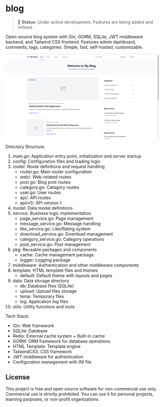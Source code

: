 # blog

> 🚧 **Status**: Under active development. Features are being added and refined.

Open-source blog system with Gin, GORM, SQLite, JWT middleware backend, and Tailwind CSS frontend. Features admin dashboard, comments, tags, categories. Simple, fast, self-hosted, customizable.

![Blog Screenshot](screenshot.png)


Directory Structure:
1. main.go: Application entry point, initialization and server startup
2. config: Configuration files and loading logic
3. router: Route definitions and request handling
   - router.go: Main router configuration
   - web/: Web-related routes
   - post.go: Blog post routes
   - category.go: Category routes
   - user.go: User routes
   - api/: API routes
   - api/v1/: API version 1
4. model: Data model definitions
5. service: Business logic implementation
   - page_service.go: Page management
   - message_service.go: Message handling
   - like_service.go: Like/Rating system
   - download_service.go: Download management
   - category_service.go: Category operations
   - post_service.go: Post management
6. pkg: Reusable packages and components
   - cache: Cache management package
   - logger: Logging package
7. middleware: Authentication and other middleware components
8. template: HTML template files and themes
   - default: Default theme with layouts and pages
9. data: Data storage directory
   - db: Database files (SQLite)
   - upload: Upload files storage
   - temp: Temporary files
   - log: Application log files
10. utils: Utility functions and tools

Tech Stack:
- Gin: Web framework
- SQLite: Database
- Redis: External cache system + Built-in cache
- GORM: ORM framework for database operations
- HTML Template: Template engine
- TailwindCSS: CSS framework 
- JWT middleware for authentication
- Configuration management with INI file

## License

This project is free and open source software for non-commercial use only. Commercial use is strictly prohibited. You can use it for personal projects, learning purposes, or non-profit organizations.

